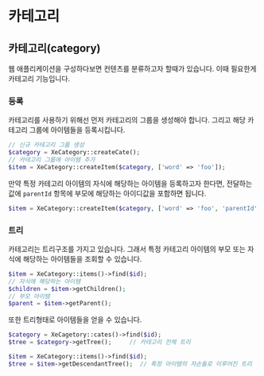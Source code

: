 # 카테고리

## 카테고리\(category\)

웹 애플리케이션을 구성하다보면 컨텐츠를 분류하고자 할때가 있습니다. 이때 필요한게 카테고리 기능입니다.

### 등록

카테고리를 사용하기 위해선 먼저 카테고리의 그룹을 생성해야 합니다. 그리고 해당 카테고리 그룹에 아이템들을 등록시킵니다.

```php
// 신규 카테고리 그룹 생성
$category = XeCategory::createCate();
// 카테고리 그룹에 아이템 추가
$item = XeCategory::createItem($category, ['word' => 'foo']);
```

만약 특정 카테고리 아이템의 자식에 해당하는 아이템을 등록하고자 한다면, 전달하는 값에 `parentId` 항목에 부모에 해당하는 아이디값을 포함하면 됩니다.

```php
$item = XeCategory::createItem($category, ['word' => 'foo', 'parentId' => '{parent id}']);
```

### 트리

카테고리는 트리구조를 가지고 있습니다. 그래서 특정 카테고리 아이템의 부모 또는 자식에 해당하는 아이템들을 조회할 수 있습니다.

```php
$item = XeCategory::items()->find($id);
// 자식에 해당하는 아이템
$children = $item->getChildren();
// 부모 아이템
$parent = $item->getParent();
```

또한 트리형태로 아이템들을 얻을 수 있습니다.

```php
$category = XeCagetory::cates()->find($id);
$tree = $category->getTree();     // 카테고리 전체 트리

$item = XeCategory::items()->find($id);
$tree = $item->getDescendantTree();  // 특정 아이템의 자손들로 이루어진 트리
```

